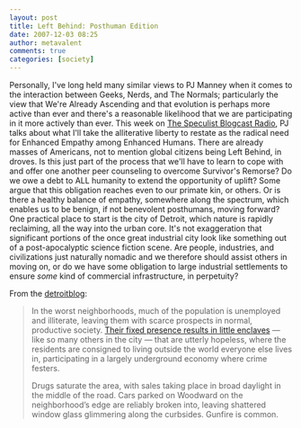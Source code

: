 ```yaml
---
layout: post
title: Left Behind: Posthuman Edition
date: 2007-12-03 08:25
author: metavalent
comments: true
categories: [society]
---
```

Personally, I've long held many similar views to PJ Manney when it comes to the interaction between Geeks, Nerds, and The Normals; particularly the view that We're Already Ascending and that evolution is perhaps more active than ever and there's a reasonable likelihood that we are participating in it more actively than ever. This week on <a href="http://www.blog.speculist.com/archives/001571.html">The Speculist Blogcast Radio</a>, PJ talks about what I'll take the alliterative liberty to restate as the radical need for Enhanced Empathy among Enhanced Humans. There are already masses of Americans, not to mention global citizens being Left Behind, in droves. Is this just part of the process that we'll have to learn to cope with and offer one another peer counseling to overcome Survivor's Remorse? Do we owe a debt to ALL humanity to extend the opportunity of uplift? Some argue that this obligation reaches even to our primate kin, or others. Or is there a healthy balance of empathy, somewhere along the spectrum, which enables us to be benign, if not benevolent posthumans, moving forward? One practical place to start is the city of Detroit, which nature is rapidly reclaiming, all the way into the urban core. It's not exaggeration that significant portions of the once great industrial city look like something out of a post-apocalyptic science fiction scene. Are people, industries, and civilizations just naturally nomadic and we therefore should assist others in moving on, or do we have some obligation to large industrial settlements to ensure *some* kind of commercial infrastructure, in perpetuity?

From the <a href="http://www.detroitblog.org/?p=405">detroitblog</a>:<blockquote>In the worst neighborhoods, much of the population is unemployed and illiterate, leaving them with scarce prospects in normal, productive society. <a href="http://www.detroitblog.org/?p=405">Their fixed presence results in little enclaves</a> — like so many others in the city — that are utterly hopeless, where the residents are consigned to living outside the world everyone else lives in, participating in a largely underground economy where crime festers.

Drugs saturate the area, with sales taking place in broad daylight in the middle of the road. Cars parked on Woodward on the neighborhood’s edge are reliably broken into, leaving shattered window glass glimmering along the curbsides. Gunfire is common.</blockquote>

